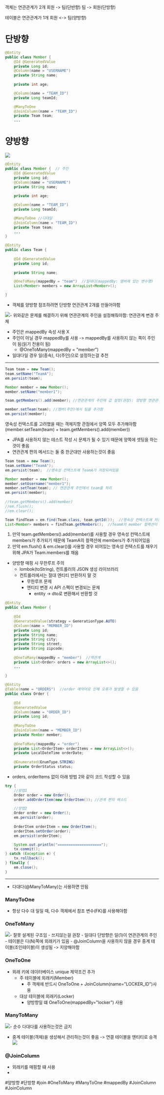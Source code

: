 객체는 연관관계가 2개
회원 -> 팀(단반향)
팀 -> 회원(단방향)

테이블은 연관관계가 1개
회원 <-> 팀(양방향)
# 단방향
```java
@Entity  
public class Member {
	@Id @GeneratedValue
	private Long id;   
	@Column(name = "USERNAME")  
	private String name;  
	
	private int age; 

	@Column(name = "TEAM_ID")
	private Long teamId; 

	@ManyToOne 
	@JoinColumn(name = "TEAM_ID") 
	private Team team;  
	...
```



# 양방향

![](Users/navill/Documents/Obsidian%20Vault/Pasted%20image%2020231213173828.png)
```java
@Entity  
public class Member {  // 주인
	@Id @GeneratedValue
	private Long id;   
	@Column(name = "USERNAME")  
	private String name;  
	
	private int age; 

	@Column(name = "TEAM_ID")
	private Long teamId; 

	@ManyToOne //다대일 
	@JoinColumn(name = "TEAM_ID") 
	private Team team;  
	...
}

@Entity
public class Team { 
	 
	@Id @GeneratedValue  
	private Long id;
	 
	private String name; 

	@OneToMany(mappedBy = "team")  //일대다(mappedBy: 맴버에 있는 변수명)
	List<Member> members = new ArrayList<Member>();

}
```

- 객체를 양방향 참조하려면 단방향 연관관계 2개를 만들어야함
 
![](Users/navill/Documents/Obsidian%20Vault/Pasted%20image%2020231213175903.png)- 위와같은 문제를 해결하기 위해 연관관계의 주인을 설정해줘야함: 연관관계 변경 주체
- 주인은 mappedBy 속성 사용 X
- 주인이 아닐 경우 mappedBy를 사용 -> mappedBy를 사용하지 않는 쪽이 주인이 됨(읽기 전용이 됨)
	- @OneToMany(mappedBy = "member")
- 일대다일 경우 일(종속), 다(주인)으로 설정하는걸 추천

---

```java
Team team = new Team();  
team.setName("TeamA");  
em.persist(team); 

Member member = new Member(); 
member.setName("member1"); 

team.getMembers().add(member); //연관관계의 주인에 값 설정(권장): 양방향 연관관계에서는 둘다 추가해주는것이 개념상 맞음

member.setTeam(team); //멤버(주인)에서 팀을 추가함
em.persist(member);
```

영속성 컨택스트를 고려했을 때는 객체지향 관점에서 양쪽 모두 추가해야함(member.setTeam(team) + team.getMembers().add(member))
- JPA를 사용하지 않는 테스트 작성 시 문제가 될 수 있기 때문에 양쪽에 셋팅을 하는것이 좋음
- 연관관계 편의 메서드는 둘 중 한군대만 사용하는것이 좋음
```java
Team team = new Team();
team.setName("TeamA");
em.persist(team);  //영속성 컨택스트에 TeamA가 저장되어있음

Member member = new Member();
member.setUsername("member1");
member.setTeam(team); // 연관관계 주인에서 team을 처리
em.persist(member);  
 
//team.getMembers().add(member)
//em.flush();
//em.clear();

Team findTeam = em.find(Team.class, team.getId());  //영속성 컨택스트에 저장된 TeamA가 불려옴(1차 캐시 - flush & clear안할 경우)
List<Member> members = findTeam.getMembers();  //TeamA의 member 컬랙션이 비어있음
```

1. 만약 team.getMembers().add(member)를 사용할 경우 영속성 컨택스트에 members가 추가되기 때문에 TeamA의 컬랙션에 members가 추가되어있음
2. 만약 em.flush() & em.clear()를 사용할 경우 비어있는 영속성 컨택스트를 채우기 위해 JPA가 Team.members를 채움

- 양방향 매핑 시 무한루프 주의
	- lombok(toString), 컨트롤러의 JSON 생성 라이브러리
	- 컨트롤러에서는 절대 엔티티 반환하지 말 것
		- 무한루프 문제
		- 엔티티 변경 시 API 스펙이 변경되는 문제
			- entity -> dto로 변환해서 반환할 것


```java
@Entity  
public class Member {  
  
    @Id  
    @GeneratedValue(strategy = GenerationType.AUTO)  
    @Column(name = "MEMBER_ID")  
    private Long id;  
    private String name;  
    private String city;  
    private String street;  
    private String zipcode;  
  
    @OneToMany(mappedBy = "member")  //역관계  
    private List<Order> orders = new ArrayList<>();
    ...
    
}

@Entity  
@Table(name = "ORDERS")  //order 예약어로 인해 오류가 발생할 수 있음  
public class Order {  
  
    @Id  
    @GeneratedValue    
    @Column(name = "ORDER_ID")  
    private Long id;  
  
    @ManyToOne  
    @JoinColumn(name = "MEMBER_ID")  
    private Member member;  
  
    @OneToMany(mappedBy = "order")  
    private List<OrderItem> orderItems = new ArrayList<>();  
    private LocalDateTime orderDate;  
  
    @Enumerated(EnumType.STRING)  
    private OrderStatus status;

```

- orders, orderItems 없이 아래 방법 2와 같이 코드 작성할 수 있음
```java
try {  
	//방법1
    Order order = new Order();  
    order.addOrderItem(new OrderItem()); //관계 편의 메소드  

	//방법2
	Order order = new Order();
	em.persist(order);
	
	OrderItem orderItem = new OrderItem();
	orderItem.setOrder(order);
	em.persist(orderItem);

    System.out.println("====================");  
    tx.commit();  
} catch (Exception e) {  
    tx.rollback();  
} finally {  
    em.close();  
}
```


---

- 다대다(@ManyToMany)는 사용하면 안됨

### ManyToOne
- 항상 다수 대 일일 때, 다수 객체에서 참조 변수(FK)를 사용해야함


### OneToMany
![](Users/navill/Documents/Obsidian%20Vault/Pasted%20image%2020231214002423.png)- 잘못 설계된 구조임 - 쓰지않는걸 권장
	- 일대다 단방향은 일(1)이 연관관계의 주인
	- 테이블은 다(N)쪽에 외래키가 있음
	- @JoinColumn을 사용하지 않을 경우 중계 테이블(조인테이블)이 생성됨 -> 지양해야함


### OneToOne
- 외래 키에 데이터베이스 unique 제약조건 추가
	- 주 테이블에 외래키(Member)
		- 주 객체에 반드시 OneToOne + JoinColumn(name="LOCKER_ID")사용
	- 대상 테이블에 외래키(Locker)
		- 양방향일 떄 OneToOne(mappedBy="locker") 사용


### ManyToMany
![](Users/navill/Documents/Obsidian%20Vault/Pasted%20image%2020231214010528.png)- 순수 다대다를 사용하는것은 금지
- 중계 테이블(객체)을 생성해서 관리하는것이 좋음 -> 연결 테이블을 엔티티로 승격
![](Users/navill/Documents/Obsidian%20Vault/Pasted%20image%2020231214011154.png)
### @JoinColumn
- 외래키를 매핑할 떄 사용
- 






#양방향 #단방향 #join #OneToMany #ManyToOne #mappedBy #JoinColumn #JoinColumn 